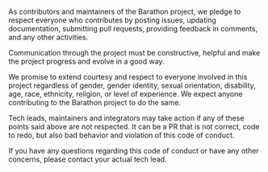 As contributors and maintainers of the Barathon project, we pledge to respect everyone who contributes by posting issues, updating documentation, submitting pull requests, providing feedback in comments, and any other activities.

Communication through the project must be constructive, helpful and make the project progress and evolve in a good way.

We promise to extend courtesy and respect to everyone involved in this project regardless of gender, gender identity, sexual orientation, disability, age, race, ethnicity, religion, or level of experience. We expect anyone contributing to the Barathon project to do the same.

Tech leads, maintainers and integrators may take action if any of these points said above are not respected. It can be a PR that is not correct, code to redo, but also bad behavior and violation of this code of conduct.

If you have any questions regarding this code of conduct or have any other concerns, please contact your actual tech lead.